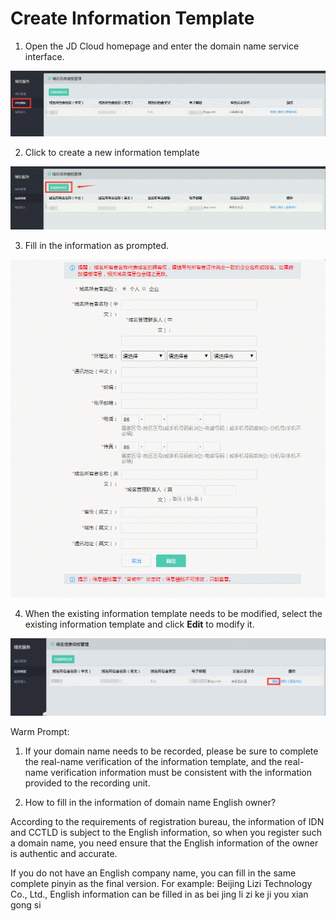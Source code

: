 # Create Information Template

1. Open the JD Cloud homepage and enter the domain name service interface.

![image](../../Image-Domain/moban1.png)

2. Click to create a new information template

![image](../../Image-Domain/moban2.png)

3. Fill in the information as prompted.

![image](../../Image-Domain/moban3.png)
 
4. When the existing information template needs to be modified, select the existing information template and click **Edit** to modify it.

![image](../../Image-Domain/moban4.png)


Warm Prompt:

1. If your domain name needs to be recorded, please be sure to complete the real-name verification of the information template, and the real-name verification information must be consistent with the information provided to the recording unit.

2. How to fill in the information of domain name English owner?

According to the requirements of registration bureau, the information of IDN and CCTLD is subject to the English information, so when you register such a domain name, you need ensure that the English information of the owner is authentic and accurate.

If you do not have an English company name, you can fill in the same complete pinyin as the final version. For example: Beijing Lizi Technology Co., Ltd., English information can be filled in as bei jing li zi ke ji you xian gong si


